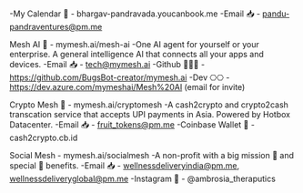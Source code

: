 -My Calendar 📅 - bhargav-pandravada.youcanbook.me
-Email 📥 - pandu-pandraventures@pm.me

Mesh AI 🤖 - mymesh.ai/mesh-ai
-One AI agent for yourself or your enterprise. A general intelligence AI that connects all your apps and devices. 
-Email 📥 - tech@mymesh.ai
-Github 🧑🏻‍💻 - https://github.com/BugsBot-creator/mymesh.ai
-Dev ⎔⎔ - https://dev.azure.com/mymeshai/Mesh%20AI (email for invite)
	

Crypto Mesh 🔐 - mymesh.ai/cryptomesh
-A cash2crypto and crypto2cash transcation service that accepts UPI payments in Asia. Powered by Hotbox Datacenter.
-Email 📥 - fruit_tokens@pm.me
-Coinbase Wallet 👛 - cash2crypto.cb.id


Social Mesh - mymesh.ai/socialmesh
-A non-profit with a big mission 🎯 and special 🥰 benefits. 
-Email 📥 - wellnessdeliveryindia@pm.me, wellnessdeliveryglobal@pm.me
-Instagram 📸 - @ambrosia_theraputics
